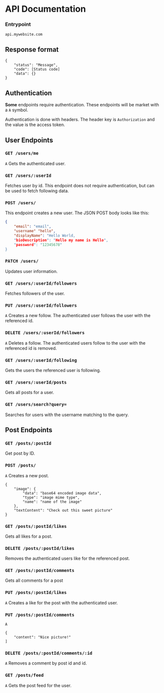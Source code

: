 # API Documentation

### Entrypoint
`api.mywebsite.com`

## Response format
```
{
    "status": "Message",
    "code": [Status code]
    "data": {}
}
```

## Authentication

**Some** endpoints require authentication. These endpoints will be market with a `A` symbol.

Authentication is done with headers.
The header key is `Authorization` and the value is the access token.

## User Endpoints

### `GET /users/me`
`A`
Gets the authenticated user.

### `GET /users/:userId`
Fetches user by id. This endpoint does not require authentication, but can be used to fetch following data.
### `POST /users/`
This endpoint creates a new user. The JSON POST body looks like this:
```json
{
    "email": "email",
    "username" "hello",
    "displayName": "Hello World,
    "bioDescription": "Hello my name is Hello",
    "password": "12345678"
}
```
### `PATCH /users/`
Updates user information.
### `GET /users/:userId/followers`
Fetches followers of the user.

### `PUT /users/:userId/followers`
`A`
Creates a new follow. The authenticated user follows the user with the referenced id.

### `DELETE /users/:userId/followers`
`A`
Deletes a follow. The authenticated users follow to the user with the referenced id is removed.
### `GET /users/:userId/following`
Gets the users the referenced user is following.
### `GET /users/:userId/posts`
Gets all posts for a user.
### `GET /users/search?query=`
Searches for users with the username matching to the query.
## Post Endpoints
### `GET /posts/:postId`
Get post by ID.
### `POST /posts/`
`A`
Creates a new post.
```
{
    "image": {
        "data": "base64 encoded image data",
        "type": "image mime type",
        "name": "name of the image"
    },
    "textContent": "Check out this sweet picture"
}
```
### `GET /posts/:postId/likes`
Gets all likes for a post.

### `DELETE /posts/:postId/likes`
Removes the authenticated users like for the referenced post.
### `GET /posts/:postId/comments`
Gets all comments for a post
### `PUT /posts/:postId/likes`
`A`
Creates a like for the post with the authenticated user.
### `PUT /posts/:postId/comments`
`A`
```
{
    "content": "Nice picture!"
]
```
### `DELETE /posts/:postId/comments/:id`
`A`
Removes a comment by post id and id.

### `GET /posts/feed`
`A`
Gets the post feed for the user.


